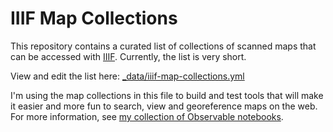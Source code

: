 # IIIF Map Collections

This repository contains a curated list of collections of scanned maps that can be accessed with [IIIF](https://iiif.io/). Currently, the list is very short.

View and edit the list here: [_data/iiif-map-collections.yml](_data/iiif-map-collections.yml)

I'm using the map collections in this file to build and test tools that will make it easier and more fun to search, view and georeference maps on the web. For more information, see [my collection of Observable notebooks](https://observablehq.com/@bertspaan/iiif-and-maps-an-introduction?collection=@bertspaan/iiif-maps).
